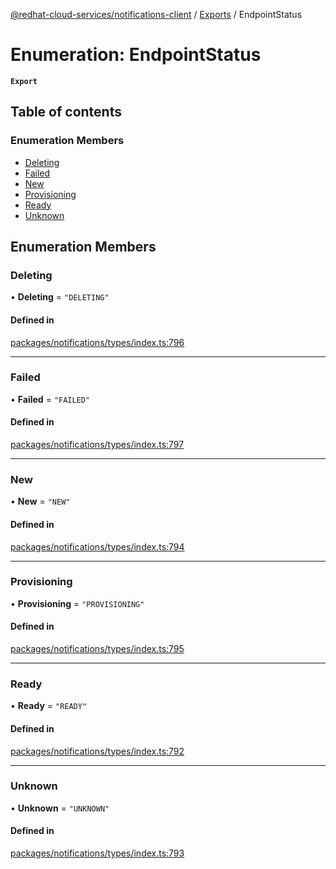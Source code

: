[@redhat-cloud-services/notifications-client](../README.md) / [Exports](../modules.md) / EndpointStatus

# Enumeration: EndpointStatus

**`Export`**

## Table of contents

### Enumeration Members

- [Deleting](EndpointStatus.md#deleting)
- [Failed](EndpointStatus.md#failed)
- [New](EndpointStatus.md#new)
- [Provisioning](EndpointStatus.md#provisioning)
- [Ready](EndpointStatus.md#ready)
- [Unknown](EndpointStatus.md#unknown)

## Enumeration Members

### Deleting

• **Deleting** = ``"DELETING"``

#### Defined in

[packages/notifications/types/index.ts:796](https://github.com/RedHatInsights/javascript-clients/blob/master/packages/notifications/types/index.ts#L796)

___

### Failed

• **Failed** = ``"FAILED"``

#### Defined in

[packages/notifications/types/index.ts:797](https://github.com/RedHatInsights/javascript-clients/blob/master/packages/notifications/types/index.ts#L797)

___

### New

• **New** = ``"NEW"``

#### Defined in

[packages/notifications/types/index.ts:794](https://github.com/RedHatInsights/javascript-clients/blob/master/packages/notifications/types/index.ts#L794)

___

### Provisioning

• **Provisioning** = ``"PROVISIONING"``

#### Defined in

[packages/notifications/types/index.ts:795](https://github.com/RedHatInsights/javascript-clients/blob/master/packages/notifications/types/index.ts#L795)

___

### Ready

• **Ready** = ``"READY"``

#### Defined in

[packages/notifications/types/index.ts:792](https://github.com/RedHatInsights/javascript-clients/blob/master/packages/notifications/types/index.ts#L792)

___

### Unknown

• **Unknown** = ``"UNKNOWN"``

#### Defined in

[packages/notifications/types/index.ts:793](https://github.com/RedHatInsights/javascript-clients/blob/master/packages/notifications/types/index.ts#L793)
